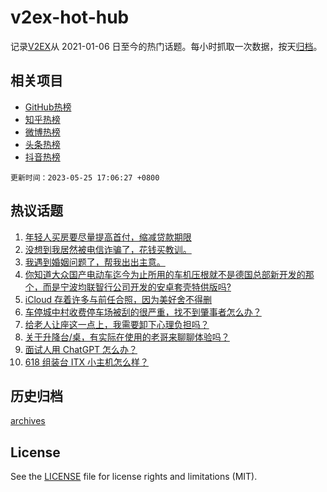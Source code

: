 # v2ex-hot-hub

 记录[V2EX](https://www.v2ex.com/)从 2021-01-06 日至今的热门话题。每小时抓取一次数据，按天[归档](archives)。
 
 ## 相关项目

- [GitHub热榜](https://github.com/snaildev/github-hot-hub)
- [知乎热榜](https://github.com/snaildev/zhihu-hot-hub)
- [微博热榜](https://github.com/snaildev/weibo-hot-hub)
- [头条热榜](https://github.com/snaildev/toutiao-hot-hub)
- [抖音热榜](https://github.com/snaildev/douyin-hot-hub)


 `更新时间：2023-05-25 17:06:27 +0800`

## 热议话题

1. [年轻人买房要尽量提高首付，缩减贷款期限](https://www.v2ex.com/t/942740)
1. [没想到我居然被电信诈骗了，花钱买教训。](https://www.v2ex.com/t/942642)
1. [我遇到婚姻问题了，帮我出出主意。](https://www.v2ex.com/t/942812)
1. [你知道大众国产电动车迄今为止所用的车机压根就不是德国总部新开发的那个，而是宁波均联智行公司开发的安卓套壳特供版吗?](https://www.v2ex.com/t/942843)
1. [iCloud 存着许多与前任合照，因为美好舍不得删](https://www.v2ex.com/t/942779)
1. [车停城中村收费停车场被刮的很严重，找不到肇事者怎么办？](https://www.v2ex.com/t/942734)
1. [给老人让座这一点上，我需要卸下心理负担吗？](https://www.v2ex.com/t/942804)
1. [关于升降台/桌，有实际在使用的老哥来聊聊体验吗？](https://www.v2ex.com/t/942738)
1. [面试人用 ChatGPT 怎么办？](https://www.v2ex.com/t/942778)
1. [618 组装台 ITX 小主机怎么样？](https://www.v2ex.com/t/942799)

## 历史归档

[archives](archives)

## License

See the [LICENSE](LICENSE) file for license rights and limitations (MIT).
